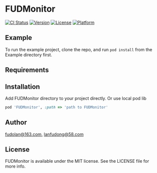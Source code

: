 # FUDMonitor

[![CI Status](https://img.shields.io/travis/fudolan@163.com/FUDMonitor.svg?style=flat)](https://travis-ci.org/fudolan@163.com/FUDMonitor)
[![Version](https://img.shields.io/cocoapods/v/FUDMonitor.svg?style=flat)](https://cocoapods.org/pods/FUDMonitor)
[![License](https://img.shields.io/cocoapods/l/FUDMonitor.svg?style=flat)](https://cocoapods.org/pods/FUDMonitor)
[![Platform](https://img.shields.io/cocoapods/p/FUDMonitor.svg?style=flat)](https://cocoapods.org/pods/FUDMonitor)

## Example

To run the example project, clone the repo, and run `pod install` from the Example directory first.

## Requirements

## Installation

Add FUDMonitor directory to your project directly.
Or use local pod lib
```ruby
pod 'FUDMonitor', :path => 'path to FUDMonitor'
```

## Author

fudolan@163.com, lanfudong@58.com

## License

FUDMonitor is available under the MIT license. See the LICENSE file for more info.
